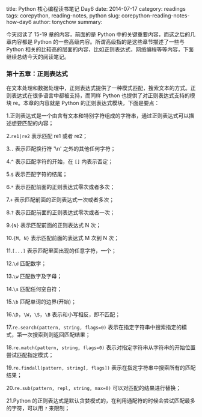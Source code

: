 title: Python 核心编程读书笔记 Day6
date: 2014-07-17
category: readings
tags: corepython, reading-notes, python
slug: corepython-reading-notes-how-day6
author: tonychow
summary: 

今天阅读了 15-19 章的内容，前面的是 Python 中的关键重要内容，而这之后的几章内容都是 Python 的一些高级内容。所谓高级指的是这些章节描述了一些与 Python 相关的比较高的层面的内容，比如正则表达式，网络编程等等内容，下面继续总结今天的阅读笔记。

### 第十五章：正则表达式

在文本处理和数据处理中，正则表达式提供了一种模式匹配，搜索文本的方式。正则表达式在很多语言中都被支持，而同样 Python 也提供了对正则表达式支持的模块 re。本章的内容就是 Python 的正则表达式模块，下面是要点：

1.正则表达式是一个由含有文本和特别字符组成的字符串，通过正则表达式可以描述想要匹配的内容；

2.`re1|re2` 表示匹配 re1 或者 re2；

3.`.` 表示匹配换行符 '\n' 之外的其他任何字符；

4.`^` 表示匹配字符的开始，在 `[]` 内表示否定；

5.`$` 表示匹配字符的结尾；

6.`*` 表示匹配前面的正则表达式零次或者多次；

7.`+` 表示匹配前面的正则表达式一次或者多次；

8.`?` 表示匹配前面的正则表达式零次或者一次；

9.`{N}` 表示匹配前面的正则表达式 N 次；

10.`{M, N}` 表示匹配前面的表达式 M 次到 N 次；

11.`[...]` 表示匹配里面出现的任意字符，一个；

12.`\d` 匹配数字；

13.`\w` 匹配数字及字母；

14.`\s` 匹配任何空白符；

15.`\b` 匹配单词的边界(开始)；

16.`\D`，`\W`，`\S`，`\B` 表示和小写相反，即不匹配；

17.`re.search(pattern, string, flags=0)` 表示在指定字符串中搜索指定的模式，第一次搜索到则返回匹配结果；

18.`re.match(pattern, string, flags=0)` 表示对指定字符串从字符串的开始位置尝试匹配指定模式；

19.`re.findall(pattern, string[, flags])` 表示在指定字符串中搜索所有的匹配结果；

20.`re.sub(pattern, repl, string, max=0)` 可以对匹配的结果进行替换；

21.Python 的正则表达式是默认贪婪模式的，在利用通配符的时候会尝试匹配最多的字符，可以用 `?` 来限制；

